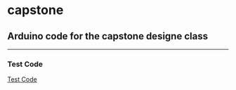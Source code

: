 # capstone

## Arduino code for the capstone designe class
------

### Test Code

[Test Code](https://github.com/EstelleY0/capstone/tree/main/testcode)
